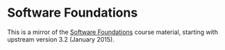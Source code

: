 # Software Foundations

This is a mirror of the [Software Foundations][SF] course material,
starting with upstream version 3.2 (January 2015).

[SF]: http://www.cis.upenn.edu/~bcpierce/sf/current/index.html

